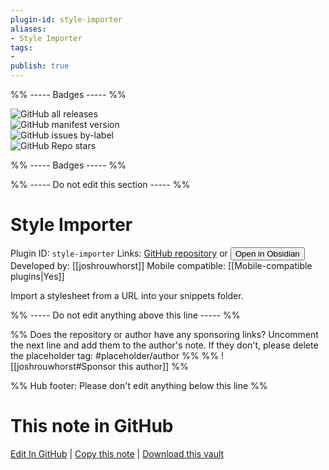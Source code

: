 ```yaml
---
plugin-id: style-importer
aliases:
- Style Importer
tags: 
- 
publish: true
---
```


%% ----- Badges ----- %%

![GitHub all releases](https://img.shields.io/github/downloads/joshrouwhorst/style-importer/total?color=573E7A&logo=github&style=for-the-badge)   
![GitHub manifest version](https://img.shields.io/github/manifest-json/v/joshrouwhorst/style-importer?color=573E7A&logo=github&style=for-the-badge)   
![GitHub issues by-label](https://img.shields.io/github/issues/joshrouwhorst/style-importer/help%20wanted?color=573E7A&logo=github&style=for-the-badge)   
![GitHub Repo stars](https://img.shields.io/github/stars/joshrouwhorst/style-importer?color=573E7A&logo=github&style=for-the-badge)

%% ----- Badges ----- %%

%% ----- Do not edit this section ----- %%

# Style Importer

Plugin ID: `style-importer`
Links: [GitHub repository](https://github.com/joshrouwhorst/style-importer) or [<button id=HH>Open in Obsidian</button>](obsidian://show-plugin?id=style-importer)
Developed by: [[joshrouwhorst]]
Mobile compatible: [[Mobile-compatible plugins|Yes]]

Import a stylesheet from a URL into your snippets folder.

%% ----- Do not edit anything above this line ----- %% 

%% Does the repository or author have any sponsoring links? Uncomment the next line and add them to the author's note. If they don't, please delete the placeholder tag: #placeholder/author %%
%% ![[joshrouwhorst#Sponsor this author]] %%

%% Hub footer: Please don't edit anything below this line %%

# This note in GitHub

<span class="git-footer">[Edit In GitHub](https://github.dev/obsidian-community/obsidian-hub/blob/main/02%20-%20Community%20Expansions/02.05%20All%20Community%20Expansions/Plugins/style-importer.md "git-hub-edit-note") | [Copy this note](https://raw.githubusercontent.com/obsidian-community/obsidian-hub/main/02%20-%20Community%20Expansions/02.05%20All%20Community%20Expansions/Plugins/style-importer.md "git-hub-copy-note") | [Download this vault](https://github.com/obsidian-community/obsidian-hub/archive/refs/heads/main.zip "git-hub-download-vault") </span>
